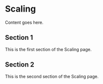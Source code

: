 # Scaling

Content goes here.

## Section 1

This is the first section of the Scaling page.

## Section 2

This is the second section of the Scaling page.

